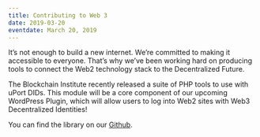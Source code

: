 ```yaml
---
title: Contributing to Web 3
date: 2019-03-20
eventdate: March 20, 2019
---
```


It’s not enough to build a new internet. We’re committed to making it accessible to everyone. That’s why we’ve been working hard on producing tools to connect the Web2 technology stack to the Decentralized Future.

The Blockchain Institute recently released a suite of PHP tools to use with uPort DIDs. This module will be a core component of our upcoming WordPress Plugin, which will allow users to log into Web2 sites with Web3 Decentralized Identities!

You can find the library on our <a href="https://github.com/blockchaininstitutechi/jwttools" target="_blank">Github</a>.

 